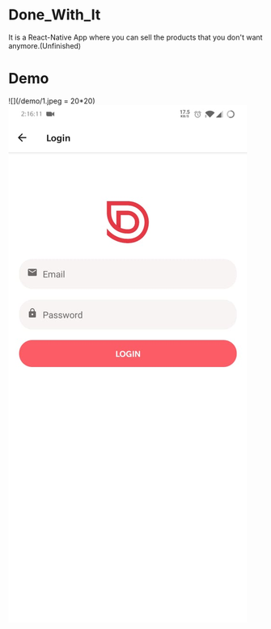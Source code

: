 # Done_With_It
It is a React-Native App where you can sell the products that you don't want anymore.(Unfinished)


# Demo


![](/demo/1.jpeg = 20*20) ![](/demo/2.jpeg)
